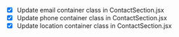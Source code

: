 - [x] Update email container class in ContactSection.jsx
- [x] Update phone container class in ContactSection.jsx
- [x] Update location container class in ContactSection.jsx
